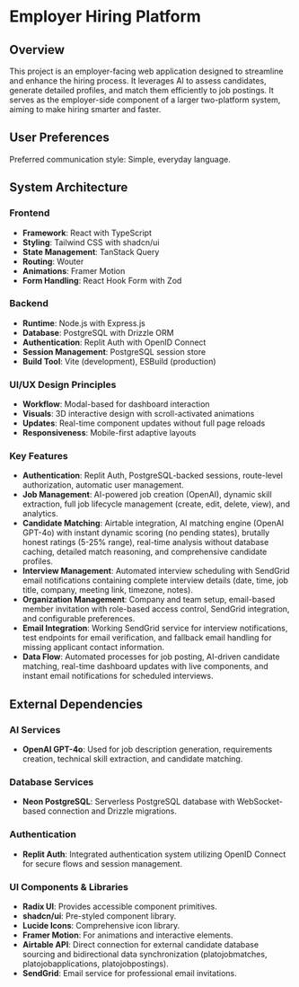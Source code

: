 # Employer Hiring Platform

## Overview
This project is an employer-facing web application designed to streamline and enhance the hiring process. It leverages AI to assess candidates, generate detailed profiles, and match them efficiently to job postings. It serves as the employer-side component of a larger two-platform system, aiming to make hiring smarter and faster.

## User Preferences
Preferred communication style: Simple, everyday language.

## System Architecture

### Frontend
- **Framework**: React with TypeScript
- **Styling**: Tailwind CSS with shadcn/ui
- **State Management**: TanStack Query
- **Routing**: Wouter
- **Animations**: Framer Motion
- **Form Handling**: React Hook Form with Zod

### Backend
- **Runtime**: Node.js with Express.js
- **Database**: PostgreSQL with Drizzle ORM
- **Authentication**: Replit Auth with OpenID Connect
- **Session Management**: PostgreSQL session store
- **Build Tool**: Vite (development), ESBuild (production)

### UI/UX Design Principles
- **Workflow**: Modal-based for dashboard interaction
- **Visuals**: 3D interactive design with scroll-activated animations
- **Updates**: Real-time component updates without full page reloads
- **Responsiveness**: Mobile-first adaptive layouts

### Key Features
- **Authentication**: Replit Auth, PostgreSQL-backed sessions, route-level authorization, automatic user management.
- **Job Management**: AI-powered job creation (OpenAI), dynamic skill extraction, full job lifecycle management (create, edit, delete, view), and analytics.
- **Candidate Matching**: Airtable integration, AI matching engine (OpenAI GPT-4o) with instant dynamic scoring (no pending states), brutally honest ratings (5-25% range), real-time analysis without database caching, detailed match reasoning, and comprehensive candidate profiles.
- **Interview Management**: Automated interview scheduling with SendGrid email notifications containing complete interview details (date, time, job title, company, meeting link, timezone, notes).
- **Organization Management**: Company and team setup, email-based member invitation with role-based access control, SendGrid integration, and configurable preferences.
- **Email Integration**: Working SendGrid service for interview notifications, test endpoints for email verification, and fallback email handling for missing applicant contact information.
- **Data Flow**: Automated processes for job posting, AI-driven candidate matching, real-time dashboard updates with live components, and instant email notifications for scheduled interviews.

## External Dependencies

### AI Services
- **OpenAI GPT-4o**: Used for job description generation, requirements creation, technical skill extraction, and candidate matching.

### Database Services
- **Neon PostgreSQL**: Serverless PostgreSQL database with WebSocket-based connection and Drizzle migrations.

### Authentication
- **Replit Auth**: Integrated authentication system utilizing OpenID Connect for secure flows and session management.

### UI Components & Libraries
- **Radix UI**: Provides accessible component primitives.
- **shadcn/ui**: Pre-styled component library.
- **Lucide Icons**: Comprehensive icon library.
- **Framer Motion**: For animations and interactive elements.
- **Airtable API**: Direct connection for external candidate database sourcing and bidirectional data synchronization (platojobmatches, platojobapplications, platojobpostings).
- **SendGrid**: Email service for professional email invitations.